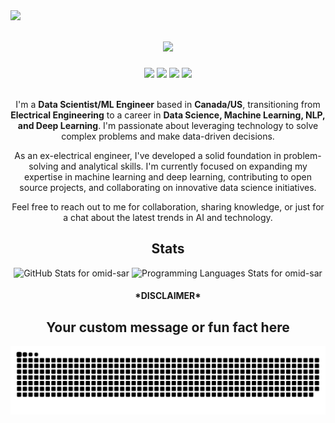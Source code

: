 
<img align="left" src="https://visitor-badge.laobi.icu/badge?page_id=KushalTanna24.KushalTanna24">
<h1 align="center">
  <a href="https://git.io/typing-svg">
    <img src="https://readme-typing-svg.herokuapp.com/?lines=Hey!;I'm+Omid;&center=true&size=30">
  </a>
</h1>
<div align="center"> 
  <a href="https://www.linkedin.com/in/omidsar/" target="_blank"><img src="https://img.shields.io/badge/-LinkedIn-%230077B5?style=for-the-badge&logo=linkedin&logoColor=white"></a> 
  <a href="https://twitter.com/omidsard" target="_blank"><img src="https://img.shields.io/twitter/follow/omidsard?style=for-the-badge"></a>
  <a href="https://www.instagram.com/omid_sar/" target="_blank"><img src="https://img.shields.io/badge/Instagram-E4405F?style=for-the-badge&logo=instagram&logoColor=white"></a> 
  <a href="mailto:mr.omid.sardari@gmail.com" target="_blank"><img src="https://img.shields.io/badge/-Gmail-%23333?style=for-the-badge&logo=gmail&logoColor=white"></a>
  <!-- Update this part with your actual Medium or Dev.to profile if you have one, or remove it if not applicable -->
  <!-- <a href="https://dev.to/omid-sar" target="_blank"><img src="https://img.shields.io/badge/dev.to-0A0A0A?style=for-the-badge&logo=devdotto&logoColor=white"></a>  -->
  <!-- <a href="https://medium.com/@omid-sar" target="_blank"><img src="https://img.shields.io/badge/Medium-12100E?style=for-the-badge&logo=medium&logoColor=white"></a> -->
  <p><br>I'm a <b>Data Scientist/ML Engineer</b> based in <b>Canada/US</b>, transitioning from <b>Electrical Engineering</b> to a career in <b>Data Science, Machine Learning, NLP, and Deep Learning</b>. I'm passionate about leveraging technology to solve complex problems and make data-driven decisions.</p>
  <p>As an ex-electrical engineer, I've developed a solid foundation in problem-solving and analytical skills. I'm currently focused on expanding my expertise in machine learning and deep learning, contributing to open source projects, and collaborating on innovative data science initiatives.</p>
  <p>Feel free to reach out to me for collaboration, sharing knowledge, or just for a chat about the latest trends in AI and technology.</p>
</div>
<div align="center">
  <h2>Stats</h2>
  <img src="https://github-readme-stats-sigma-five.vercel.app/api?username=omid-sar&theme=dracula&show_icons=true" alt="GitHub Stats for omid-sar" width="700">
  <img src="https://github-readme-stats.vercel.app/api/top-langs/?username=omid-sar&layout=compact&theme=dracula" alt="Programming Languages Stats for omid-sar" width="700">
  <!-- Consider customizing your GitHub stats and streaks to fit your profile and interests -->
</div>
<div align="center">
  <h4>*DISCLAIMER*</h4>
  <h2>Your custom message or fun fact here</h2> 
  <!-- Customize or remove the snake animation if you prefer something else -->
  <picture>
    <source media="(prefers-color-scheme: dark)" srcset="https://raw.githubusercontent.com/omid-sar/omid-sar/output/github-contribution-grid-snake-dark.svg">
    <source media="(prefers-color-scheme: light)" srcset="https://raw.githubusercontent.com/omid-sar/omid-sar/output/github-contribution-grid-snake.svg">
    <img alt="github contribution grid snake animation" src="https://raw.githubusercontent.com/omid-sar/omid-sar/output/github-contribution-grid-snake.svg">
  </picture>
</div>
